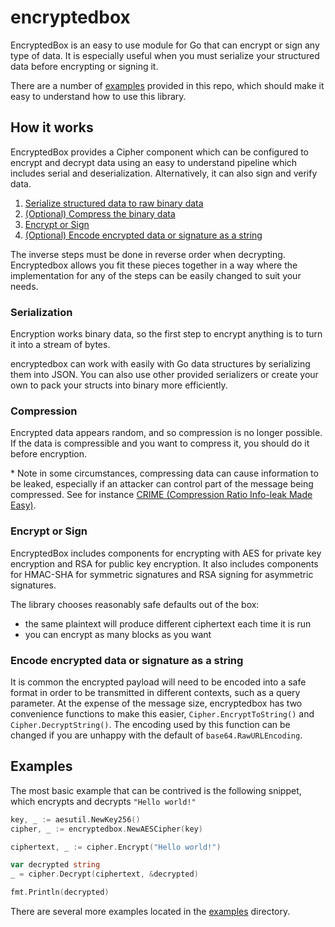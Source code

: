 # encryptedbox

EncryptedBox is an easy to use module for Go that can encrypt or sign any type of data.  It is especially useful when you must serialize your structured data before encrypting or signing it.

There are a number of [examples](./examples/) provided in this repo, which should make it easy to understand how to use this library.

## How it works

EncryptedBox provides a Cipher component which can be configured to encrypt and decrypt data using an easy to understand pipeline which includes serial and deserialization.  Alternatively, it can also sign and verify data.

1. [Serialize structured data to raw binary data](#serialization)
1. [(Optional) Compress the binary data](#compression)
1. [Encrypt or Sign](#encrypt-or-sign)
1. [(Optional) Encode encrypted data or signature as a string](#encode-encrypted-data-or-signature-as-a-string)

The inverse steps must be done in reverse order when decrypting.  Encryptedbox allows you fit these pieces together in a way where the implementation for any of the steps can be easily changed to suit your needs.

### Serialization

Encryption works binary data, so the first step to encrypt anything is to turn it into a stream of bytes.

encryptedbox can work with easily with Go data structures by serializing them into JSON.  You can also use other provided serializers or create your own to pack your structs into binary more efficiently.

### Compression

Encrypted data appears random, and so compression is no longer possible.  If the data is compressible and you want to compress it, you should do it before encryption.

\* Note in some circumstances, compressing data can cause information to be leaked, especially if an attacker can control part of the message being compressed.  See for instance [CRIME (Compression Ratio Info-leak Made Easy)](https://en.wikipedia.org/wiki/CRIME).

### Encrypt or Sign

EncryptedBox includes components for encrypting with AES for private key encryption and RSA for public key encryption.  It also includes components for HMAC-SHA for symmetric signatures and RSA signing for asymmetric signatures.

The library chooses reasonably safe defaults out of the box:
 * the same plaintext will produce different ciphertext each time it is run
 * you can encrypt as many blocks as you want

### Encode encrypted data or signature as a string

It is common the encrypted payload will need to be encoded into a safe format in order to be transmitted in different contexts, such as a query parameter. At the expense of the message size, encryptedbox has two convenience functions to make this easier, `Cipher.EncryptToString()` and `Cipher.DecryptString()`.  The encoding used by this function can be changed if you are unhappy with the default of `base64.RawURLEncoding`.

## Examples

The most basic example that can be contrived is the following snippet, which encrypts and decrypts `"Hello world!"`

```go
key, _ := aesutil.NewKey256()
cipher, _ := encryptedbox.NewAESCipher(key)

ciphertext, _ := cipher.Encrypt("Hello world!")

var decrypted string
_ = cipher.Decrypt(ciphertext, &decrypted)

fmt.Println(decrypted)
```

There are several more examples located in the [examples](./examples/) directory.

